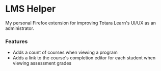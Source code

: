# LMS Helper

My personal Firefox extension for improving Totara Learn's UI/UX as an administrator.

### Features

* Adds a count of courses when viewing a program
* Adds a link to the course's completion editor for each student when viewing assessment grades